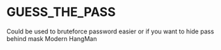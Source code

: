 # GUESS_THE_PASS
Could be used to bruteforce password easier
or if you want to hide pass behind mask
Modern HangMan
